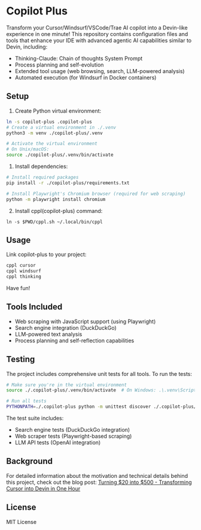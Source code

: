 # Copilot Plus

Transform your Cursor/Windsurf/VSCode/Trae AI copilot into a Devin-like experience in one minute! This repository contains configuration files and tools that enhance your IDE with advanced agentic AI capabilities similar to Devin, including:

- Thinking-Claude: Chain of thoughts System Prompt
- Process planning and self-evolution
- Extended tool usage (web browsing, search, LLM-powered analysis)
- Automated execution (for Windsurf in Docker containers)

## Setup

1. Create Python virtual environment:
```bash
ln -s copilot-plus .copilot-plus
# Create a virtual environment in ./.venv
python3 -m venv ./copilot-plus/.venv

# Activate the virtual environment
# On Unix/macOS:
source ./copilot-plus/.venv/bin/activate
```

1. Install dependencies:
```bash
# Install required packages
pip install -r ./copilot-plus/requirements.txt

# Install Playwright's Chromium browser (required for web scraping)
python -m playwright install chromium
```

2. Install cppl(copilot-plus) command:
```
ln -s $PWD/cppl.sh ~/.local/bin/cppl
```

## Usage
Link copilot-plus to your project:
```bash
cppl cursor
cppl windsurf
cppl thinking
```
Have fun!

## Tools Included

- Web scraping with JavaScript support (using Playwright)
- Search engine integration (DuckDuckGo)
- LLM-powered text analysis
- Process planning and self-reflection capabilities

## Testing

The project includes comprehensive unit tests for all tools. To run the tests:

```bash
# Make sure you're in the virtual environment
source ./.copilot-plus/.venv/bin/activate  # On Windows: .\.venv\Scripts\activate

# Run all tests
PYTHONPATH=./.copilot-plus python -m unittest discover ./.copilot-plus/tests/
```

The test suite includes:
- Search engine tests (DuckDuckGo integration)
- Web scraper tests (Playwright-based scraping)
- LLM API tests (OpenAI integration)

## Background

For detailed information about the motivation and technical details behind this project, check out the blog post: [Turning $20 into $500 - Transforming Cursor into Devin in One Hour](https://yage.ai/cursor-to-devin-en.html)

## License

MIT License
